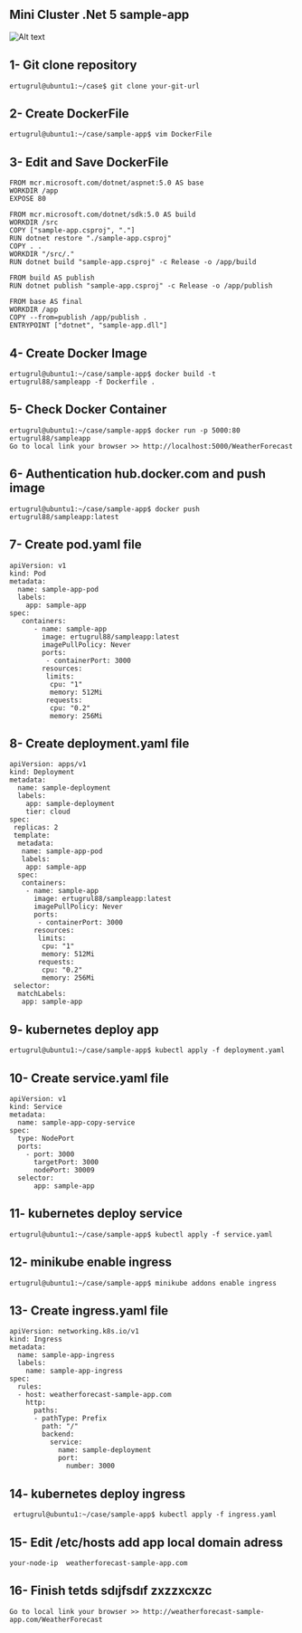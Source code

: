 ﻿## Mini Cluster .Net 5 sample-app 
![Alt text](https://github.com/ertugrul88/sample-app/raw/master/diagram.jpeg?raw=true "Mini Cluster")

## 1- Git clone repository
```
ertugrul@ubuntu1:~/case$ git clone your-git-url
```
## 2- Create DockerFile
```
ertugrul@ubuntu1:~/case/sample-app$ vim DockerFile
```
## 3- Edit and Save DockerFile
```
FROM mcr.microsoft.com/dotnet/aspnet:5.0 AS base
WORKDIR /app
EXPOSE 80

FROM mcr.microsoft.com/dotnet/sdk:5.0 AS build
WORKDIR /src
COPY ["sample-app.csproj", "."]
RUN dotnet restore "./sample-app.csproj"
COPY . .
WORKDIR "/src/."
RUN dotnet build "sample-app.csproj" -c Release -o /app/build

FROM build AS publish
RUN dotnet publish "sample-app.csproj" -c Release -o /app/publish

FROM base AS final
WORKDIR /app
COPY --from=publish /app/publish .
ENTRYPOINT ["dotnet", "sample-app.dll"]
```
## 4- Create Docker Image
```
ertugrul@ubuntu1:~/case/sample-app$ docker build -t ertugrul88/sampleapp -f Dockerfile .
```
## 5- Check Docker Container
```
ertugrul@ubuntu1:~/case/sample-app$ docker run -p 5000:80 ertugrul88/sampleapp 
Go to local link your browser >> http://localhost:5000/WeatherForecast
```
## 6- Authentication hub.docker.com and push image
```
ertugrul@ubuntu1:~/case/sample-app$ docker push ertugrul88/sampleapp:latest
```
## 7- Create pod.yaml file
```
apiVersion: v1
kind: Pod
metadata:
  name: sample-app-pod
  labels:
    app: sample-app
spec:
   containers:
      - name: sample-app
        image: ertugrul88/sampleapp:latest
        imagePullPolicy: Never
        ports:
         - containerPort: 3000
        resources:
         limits:
          cpu: "1"
          memory: 512Mi
         requests:
          cpu: "0.2"
          memory: 256Mi
 ```
## 8- Create deployment.yaml file
```
apiVersion: apps/v1
kind: Deployment
metadata:
  name: sample-deployment
  labels:
    app: sample-deployment
    tier: cloud
spec:
 replicas: 2
 template:
  metadata:
   name: sample-app-pod
   labels:
    app: sample-app
  spec:
   containers:
    - name: sample-app
      image: ertugrul88/sampleapp:latest
      imagePullPolicy: Never
      ports:
       - containerPort: 3000
      resources:
       limits:
        cpu: "1"
        memory: 512Mi
       requests:
        cpu: "0.2"
        memory: 256Mi
 selector:
  matchLabels:
   app: sample-app
```

## 9- kubernetes deploy app
```
ertugrul@ubuntu1:~/case/sample-app$ kubectl apply -f deployment.yaml
```
## 10- Create service.yaml file
```
apiVersion: v1
kind: Service
metadata:
  name: sample-app-copy-service
spec:
  type: NodePort
  ports:
    - port: 3000
      targetPort: 3000
      nodePort: 30009
  selector:
      app: sample-app
```

## 11- kubernetes deploy service
```
ertugrul@ubuntu1:~/case/sample-app$ kubectl apply -f service.yaml
```

## 12-  minikube enable ingress
```
ertugrul@ubuntu1:~/case/sample-app$ minikube addons enable ingress
```
## 13- Create ingress.yaml file
```
apiVersion: networking.k8s.io/v1
kind: Ingress
metadata:
  name: sample-app-ingress
  labels:
    name: sample-app-ingress
spec:
  rules:
  - host: weatherforecast-sample-app.com
    http:
      paths:
      - pathType: Prefix
        path: "/"
        backend:
          service:
            name: sample-deployment
            port:
              number: 3000
```

## 14- kubernetes deploy ingress
```
 ertugrul@ubuntu1:~/case/sample-app$ kubectl apply -f ingress.yaml
 ```
## 15- Edit /etc/hosts add app local domain adress
```
your-node-ip  weatherforecast-sample-app.com
```
## 16- Finish tetds sdıjfsdıf zxzzxcxzc
```
Go to local link your browser >> http://weatherforecast-sample-app.com/WeatherForecast
```
